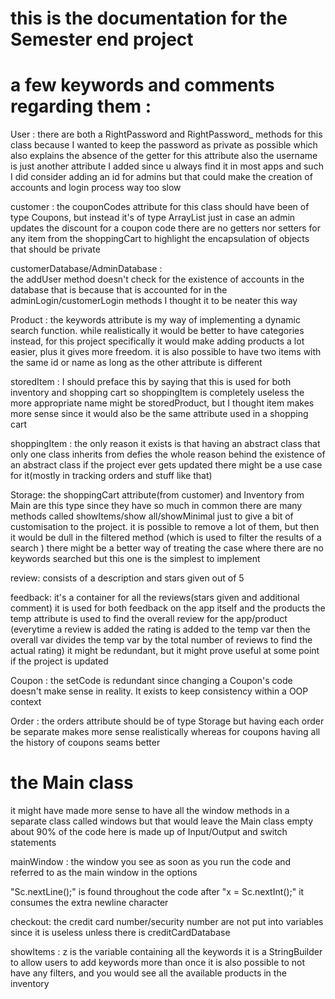 # this is the documentation for the Semester end project
# a few keywords and comments regarding them :
User :
there are both a RightPassword and RightPassword_ methods for this class because I wanted to keep the password as private as possible which also explains the absence of the getter for this attribute
also the username is just another attribute I added since u always find it in most apps and such I did consider adding an id for admins but that could make the creation of accounts and login process way too slow

customer :
the couponCodes attribute for this class should have been of type Coupons, but instead it's of type ArrayList just in case an admin updates the discount for a coupon code
there are no getters nor setters for any item from the shoppingCart to highlight the encapsulation of objects that should be private

customerDatabase/AdminDatabase :  
the addUser method doesn't check for the existence of accounts in the database that is because that is accounted for in the adminLogin/customerLogin methods I thought it to be neater this way

Product : 
the keywords attribute is my way of implementing a dynamic search function. while realistically it would be better to have categories instead, for this project specifically it would make adding products a lot easier,
plus it gives more freedom.
it is also possible to have two items with the same id or name as long as the other attribute is different 

storedItem :
I should preface this by saying that this is used for both inventory and shopping cart so shoppingItem is completely useless
the more appropriate name might be storedProduct, but I thought item makes more sense since it would also be the same attribute used in a shopping cart

shoppingItem :
the only reason it exists is that having an abstract class that only one class inherits from defies the whole reason behind the existence of an abstract class
if the project ever gets updated there might be a use case for it(mostly in tracking orders and stuff like that)

Storage:
the shoppingCart attribute(from customer) and Inventory from Main are this type since they have so much in common
there are many methods called showItems/show all/showMinimal just to give a bit of customisation to the project. it is possible to remove a lot of them, but then it would be dull
in the filtered method (which is used to filter the results of a search ) there might be a better way of treating the case where there are no keywords searched but this one is the simplest to implement

review:
consists of a description and stars given out of 5

feedback:
it's a container for all the reviews(stars given and additional comment)
it is used for both feedback on the app itself and the products
the temp attribute is used to find the overall review for the app/product (everytime a review is added the rating is added to the temp var then the overall var divides the temp var by the total number of reviews to find the actual rating)
it might be redundant, but it might prove useful at some point if the project is updated

Coupon : 
the setCode is redundant since changing a Coupon's code doesn't make sense in reality. It exists to keep consistency within a OOP context

Order :
the orders attribute should be of type Storage but having each order be separate makes more sense realistically
whereas for coupons having all the history of coupons seams better

# the Main class 
it might have made more sense to have all the window methods in a separate class called windows but that would leave the Main class empty
about 90% of the code here is made up of Input/Output and switch statements

mainWindow :
the window you see as soon as you run the code and referred to as the main window in the options

"Sc.nextLine();" is found throughout the code after "x = Sc.nextInt();" it consumes the extra newline character

checkout:
the credit card number/security number are not put into variables since it is useless unless there is creditCardDatabase

showItems :
z is the variable containing all the keywords it is a StringBuilder to allow users to add keywords more than once
it is also possible to not have any filters, and you would see all the available products in the inventory
